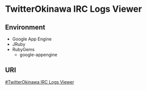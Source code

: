 TwitterOkinawa IRC Logs Viewer
================================================================================


Environment
--------------------------------------------------------------------------------

- Google App Engine
- JRuby
- RubyGems
    - google-appengine


URI
--------------------------------------------------------------------------------

[#TwitterOkinawa IRC Logs Viewer](http://twitterokinawa.appspot.com)
